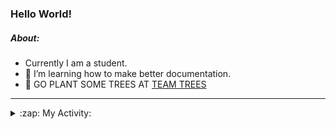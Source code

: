 ### Hello World!

##### About:
- Currently I am a student.
- 🌱 I’m learning how to make better documentation.
- 🌱 GO PLANT SOME TREES AT [TEAM TREES](https://teamtrees.org/)

---
<details>
  <summary>:zap: My Activity:</summary>
  
<!--START_SECTION:waka-->
![Code Time](http://img.shields.io/badge/Code%20Time-1%2C203%20hrs%2048%20mins-blue)

**I'm a Night 🦉** 

```text
🌞 Morning                1900 commits        ███░░░░░░░░░░░░░░░░░░░░░░   10.10 % 
🌆 Daytime                6389 commits        ████████░░░░░░░░░░░░░░░░░   33.98 % 
🌃 Evening                5383 commits        ███████░░░░░░░░░░░░░░░░░░   28.63 % 
🌙 Night                  5133 commits        ███████░░░░░░░░░░░░░░░░░░   27.30 % 
```
📅 **I'm Most Productive on Wednesday** 

```text
Monday                   2644 commits        ████░░░░░░░░░░░░░░░░░░░░░   14.06 % 
Tuesday                  2568 commits        ███░░░░░░░░░░░░░░░░░░░░░░   13.66 % 
Wednesday                4407 commits        ██████░░░░░░░░░░░░░░░░░░░   23.44 % 
Thursday                 2434 commits        ███░░░░░░░░░░░░░░░░░░░░░░   12.94 % 
Friday                   1973 commits        ███░░░░░░░░░░░░░░░░░░░░░░   10.49 % 
Saturday                 1638 commits        ██░░░░░░░░░░░░░░░░░░░░░░░   08.71 % 
Sunday                   3141 commits        ████░░░░░░░░░░░░░░░░░░░░░   16.70 % 
```


📊 **This Week I Spent My Time On** 

```text
🔥 Editors: 
VS Code                  1 hr 1 min          █████████████████████████   100.00 % 

🐱‍💻 Projects: 
giveth-dapps-v2          40 mins             ████████████████░░░░░░░░░   65.18 % 
givbacks-admin           12 mins             █████░░░░░░░░░░░░░░░░░░░░   20.68 % 
file-utils               8 mins              ███░░░░░░░░░░░░░░░░░░░░░░   13.10 % 
iris-flower-ml           0 secs              ░░░░░░░░░░░░░░░░░░░░░░░░░   01.04 % 
```


 Last Updated on 25/09/2023 09:10:45 UTC
<!--END_SECTION:waka-->
</details>
